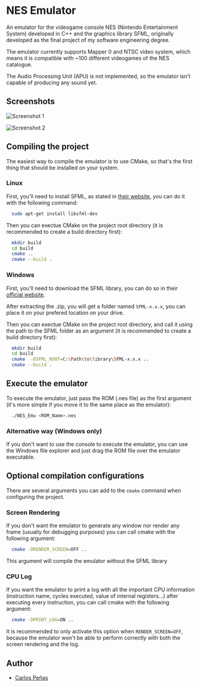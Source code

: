 # NES Emulator
An emulator for the videogame console NES (Nintendo Entertainment System) developed in C++ and the graphics library SFML, originally developed as the final project of my software engineering degree.

The emulator currently supports Mapper 0 and NTSC video system, which means it is compatible with ~100 different videogames of the NES catalogue.

The Audio Processing Unit (APU) is not implemented, so the emulator isn't capable of producing any sound yet.

## Screenshots

![Screenshot 1](https://i.imgur.com/qJKEINp.png)

![Screenshot 2](https://imgur.com/HYYGtbK.png)

## Compiling the project
The easiest way to compile the emulator is to use CMake, so that's the first thing that should be installed on your system.

### Linux
First, you'll need to install SFML, as stated in [their website](https://www.sfml-dev.org/index.php), you can do it with the following command:
```bash
  sudo apt-get install libsfml-dev
```

Then you can exectue CMake on the project root directory (it is recommended to create a build directory first):
```bash
  mkdir build
  cd build
  cmake ..
  cmake --build .
```

### Windows
First, you'll need to download the SFML library, you can do so in their [official website](https://www.sfml-dev.org/index.php).

After extracting the .zip, you will get a folder named `SFML-x.x.x`, you can place it on your prefered location on your drive.

Then you can exectue CMake on the project root directory, and call it using the path to the SFML folder as an argument (it is recommended to create a build directory first):
```bash
  mkdir build
  cd build
  cmake  -DSFML_ROOT=C:\Path\to\library\SFML-x.x.x ..
  cmake --build .
```
## Execute the emulator
To execute the emulator, just pass  the ROM (.nes file) as the first argument (it's more simple if you move it to the same place as the emulator):
```bash
  ./NES_Emu <ROM_Name>.nes
```
### Alternative way (Windows only)
If you don't want to use the console to execute the emulator, you can use the Windows file explorer and just drag the ROM file over the emulator executable.

## Optional compilation configurations
There are several arguments you can add to the  `cmake` command when configuring the project.

### Screen Rendering
If you don't want the emulator to generate any window nor render any frame (usually for debugging purposes) you can call cmake with the following argument:
```bash
  cmake -DRENDER_SCREEN=OFF ..
``` 
This argument will compile the emulator without the SFML library

### CPU Log
If you want the emulator to print a log with all the important CPU information (instruction name, cycles executed, value of internal registers...) after executing every instruction, you can call cmake with the following argument:
```bash
  cmake -DPRINT_LOG=ON ..
``` 
It is recommended to only activate this option when `RENDER_SCREEN=OFF`, because the emulator won't be able to perform correctly with both the screen rendering and the log.

## Author
- [Carlos Peñas](https://github.com/carlos-penas)

